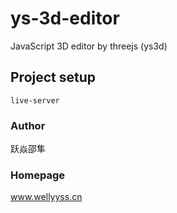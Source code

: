 # ys-3d-editor

JavaScript 3D editor by threejs (ys3d)

## Project setup
```
live-server
```

### Author

跃焱邵隼

### Homepage

www.wellyyss.cn
